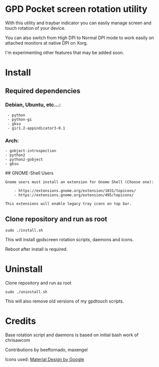 # GPD Pocket screen rotation utility

With this utility and traybar indicator you can easily manage screen and touch rotation of your device.

You can also switch from High DPI to Normal DPI mode to work easily on attached monitors at native DPI on Xorg.

I'm experimenting other features that may be added soon.

# Install

## Required dependencies

 ### Debian, Ubuntu, etc...:

	 - python
	 - python-gi
	 - gksu
	 - gir1.2-appindicator3-0.1

 ### Arch:

 	- gobject-introspection
 	- python2
 	- python2-gobject
 	- gksu

 ## GNOME-Shell Users

 	Gnome users must install an extension for Gnome Shell (Choose one):

 		- https://extensions.gnome.org/extension/1031/topicons/
 		- https://extensions.gnome.org/extension/495/topicons/

 	This extensions will enable legacy tray icons on top bar.

## Clone repository and run as root

    sudo ./install.sh

This will install gpdscreen rotation scripts, daemons and icons.

Reboot after install is required.

# Uninstall

Clone repository and run as root

    sudo ./uninstall.sh

This will also remove old versions of my gpdtouch scripts. 

# Credits

Base rotation script and daemons is based on initial bash work of chrisawcom 

Contributions by beeftornado, maxengel

Icons used: [Material Design by Google](https://www.flaticon.com/authors/google)
